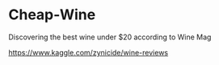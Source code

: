 # Cheap-Wine
Discovering the best wine under $20 according to Wine Mag

https://www.kaggle.com/zynicide/wine-reviews

